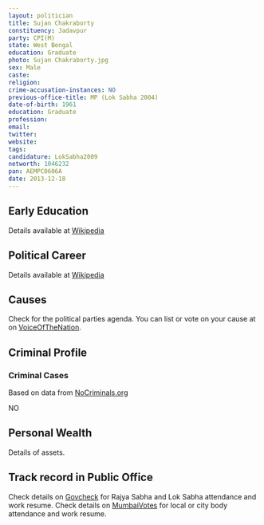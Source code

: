 ```yaml
---
layout: politician
title: Sujan Chakraborty
constituency: Jadavpur
party: CPI(M)
state: West Bengal
education: Graduate
photo: Sujan Chakraborty.jpg
sex: Male
caste: 
religion: 
crime-accusation-instances: NO
previous-office-title: MP (Lok Sabha 2004)
date-of-birth: 1961
education: Graduate 
profession: 
email: 
twitter:
website: 
tags: 
candidature: LokSabha2009
networth: 1046232
pan: AEMPC0606A
date: 2013-12-18
---
```


## Early Education
Details available at [Wikipedia](http://www.wikipedia.org/wiki/)

## Political Career
Details available at [Wikipedia](http://www.wikipedia.org/wiki/)

## Causes 
Check for the political parties agenda. You can list or vote on your cause at on [VoiceOfTheNation](http://www.voiceofthenation.org).

## Criminal Profile

### Criminal Cases
Based on data from [NoCriminals.org](http://www.nocriminals.org)

NO

## Personal Wealth
Details of assets.

## Track record in Public Office
Check details on [Govcheck](http://www.govcheck.org) for Rajya Sabha and Lok Sabha attendance and work resume. Check details on [MumbaiVotes](http://www.mumbaivotes.org) for local or city body attendance and work resume.
		